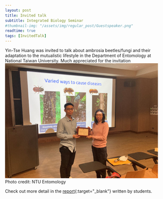 ```yaml
---
layout: post
title: Invited talk
subtitle: Integrated Biology Seminar
#thumbnail-img: "/assets/img/regular_post/Guestspeaker.png"
readtime: true
tags: [InvitedTalk]
---
```


Yin-Tse Huang was invited to talk about ambrosia beetles/fungi and their adaptation to the mutualistic lifestyle in the Department of Entomology at National Taiwan University. Much appreciated for the invitation<br>
![](/assets/img/regular_post/YTH_IBSeminar.jpg)<br>
Photo credit: NTU Entomology

Check out more detail in the [report](http://www.entomol.ntu.edu.tw/News_Content_n_46830_s_104117.html){:target="_blank"} written by students.
